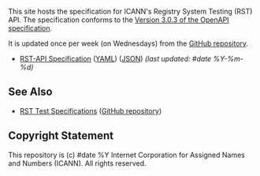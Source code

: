 This site hosts the specification for ICANN's Registry System Testing (RST)
API. The specification conforms to the [Version 3.0.3 of the OpenAPI
specification](https://spec.openapis.org/oas/v3.0.3).

It is updated once per week (on Wednesdays) from the [GitHub
repository](https://github.com/icann/rst-api-spec).

* [RST-API Specification](rst-api-spec.html)
  ([YAML](rst-api-spec.yaml))
  ([JSON](rst-api-spec.json))
  _(last updated: #date %Y-%m-%d)_


## See Also

* [RST Test Specifications](https://icann.github.io/rst-test-specs/)
  ([GitHub repository](https://github.com/icann/rst-test-specs))

## Copyright Statement

This repository is (c) #date %Y Internet Corporation for Assigned Names and 
Numbers (ICANN). All rights reserved.

